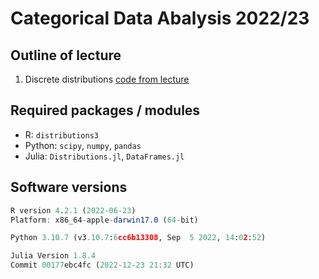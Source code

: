 # Categorical Data Abalysis 2022/23

## Outline of lecture

1.  Discrete distributions [code from
    lecture](https://htmlpreview.github.io/?https://github.com/DepartmentOfStatisticsPUE/cda-2023/blob/main/notebooks/01-distributions.html)

## Required packages / modules

-   R: `distributions3`
-   Python: `scipy`, `numpy`, `pandas`
-   Julia: `Distributions.jl`, `DataFrames.jl`

## Software versions

``` r
R version 4.2.1 (2022-06-23)
Platform: x86_64-apple-darwin17.0 (64-bit)
```

``` python
Python 3.10.7 (v3.10.7:6cc6b13308, Sep  5 2022, 14:02:52)
```

``` julia
Julia Version 1.8.4
Commit 00177ebc4fc (2022-12-23 21:32 UTC)
```
